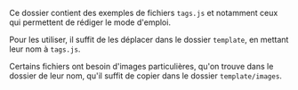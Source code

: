 Ce dossier contient des exemples de fichiers `tags.js` et notamment ceux qui permettent de rédiger le mode d'emploi.

Pour les utiliser, il suffit de les déplacer dans le dossier `template`, en mettant leur nom à `tags.js`.

Certains fichiers ont besoin d'images particulières, qu'on trouve dans le dossier de leur nom, qu'il suffit de copier dans le dossier `template/images`.
